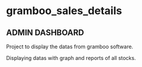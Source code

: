 # gramboo_sales_details

## ADMIN DASHBOARD
Project to display the datas from gramboo software.

Displaying datas with graph and reports of all stocks.

